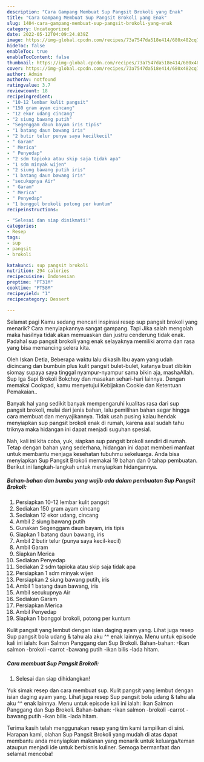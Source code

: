 ```yaml
---
description: "Cara Gampang Membuat Sup Pangsit Brokoli yang Enak"
title: "Cara Gampang Membuat Sup Pangsit Brokoli yang Enak"
slug: 1404-cara-gampang-membuat-sup-pangsit-brokoli-yang-enak
category: Uncategorized
date: 2022-05-12T04:09:24.839Z
image: https://img-global.cpcdn.com/recipes/73a7547da518e414/680x482cq70/sup-pangsit-brokoli-foto-resep-utama.jpg
hideToc: false
enableToc: true
enableTocContent: false
thumbnail: https://img-global.cpcdn.com/recipes/73a7547da518e414/680x482cq70/sup-pangsit-brokoli-foto-resep-utama.jpg
cover: https://img-global.cpcdn.com/recipes/73a7547da518e414/680x482cq70/sup-pangsit-brokoli-foto-resep-utama.jpg
author: Admin
authorAv: notfound
ratingvalue: 3.7
reviewcount: 18
recipeingredient:
- "10-12 lembar kulit pangsit"
- "150 gram ayam cincang"
- "12 ekor udang cincang"
- "2 siung bawang putih"
- "Segenggam daun bayam iris tipis"
- "1 batang daun bawang iris"
- "2 butir telur punya saya kecilkecil"
- " Garam"
- " Merica"
- " Penyedap"
- "2 sdm tapioka atau skip saja tidak apa"
- "1 sdm minyak wijen"
- "2 siung bawang putih iris"
- "1 batang daun bawang iris"
- "secukupnya Air"
- " Garam"
- " Merica"
- " Penyedap"
- "1 bonggol brokoli potong per kuntum"
recipeinstructions:

- "Selesai dan siap dinikmati!"
categories:
- Resep
tags:
- sup
- pangsit
- brokoli

katakunci: sup pangsit brokoli 
nutrition: 294 calories
recipecuisine: Indonesian
preptime: "PT31M"
cooktime: "PT58M"
recipeyield: "1"
recipecategory: Dessert

---
```



Selamat pagi Kamu sedang mencari inspirasi resep sup pangsit brokoli yang menarik? Cara menyiapkannya sangat gampang. Tapi Jika salah mengolah maka hasilnya tidak akan memuaskan dan justru cenderung tidak enak. Padahal sup pangsit brokoli yang enak selayaknya memiliki aroma dan rasa yang bisa memancing selera kita.


Oleh Iskan Detia, Beberapa waktu lalu dikasih Ibu ayam yang udah dicincang dan bumbuin plus kulit pangsit bulet-bulet, katanya buat dibikin siomay supaya saya tinggal nyampur-nyampur sama bikin aja, mashaAllah. Sup Iga Sapi Brokoli Bokchoy dan masakan sehari-hari lainnya. Dengan memakai Cookpad, kamu menyetujui Kebijakan Cookie dan Ketentuan Pemakaian..

Banyak hal yang sedikit banyak mempengaruhi kualitas rasa dari sup pangsit brokoli, mulai dari jenis bahan, lalu pemilihan bahan segar hingga cara membuat dan menyajikannya. Tidak usah pusing kalau hendak menyiapkan sup pangsit brokoli enak di rumah, karena asal sudah tahu triknya maka hidangan ini dapat menjadi suguhan spesial.


Nah, kali ini kita coba, yuk, siapkan sup pangsit brokoli sendiri di rumah. Tetap dengan bahan yang sederhana, hidangan ini dapat memberi manfaat untuk membantu menjaga kesehatan tubuhmu sekeluarga. Anda bisa menyiapkan Sup Pangsit Brokoli memakai 19 bahan dan 0 tahap pembuatan. Berikut ini langkah-langkah untuk menyiapkan hidangannya.

<!--inarticleads1-->

##### Bahan-bahan dan bumbu yang wajib ada dalam pembuatan Sup Pangsit Brokoli:

1. Persiapkan 10-12 lembar kulit pangsit
1. Sediakan 150 gram ayam cincang
1. Sediakan 12 ekor udang, cincang
1. Ambil 2 siung bawang putih
1. Gunakan Segenggam daun bayam, iris tipis
1. Siapkan 1 batang daun bawang, iris
1. Ambil 2 butir telur (punya saya kecil-kecil)
1. Ambil  Garam
1. Siapkan  Merica
1. Sediakan  Penyedap
1. Sediakan 2 sdm tapioka atau skip saja tidak apa
1. Persiapkan 1 sdm minyak wijen
1. Persiapkan 2 siung bawang putih, iris
1. Ambil 1 batang daun bawang, iris
1. Ambil secukupnya Air
1. Sediakan  Garam
1. Persiapkan  Merica
1. Ambil  Penyedap
1. Siapkan 1 bonggol brokoli, potong per kuntum


Kulit pangsit yang lembut dengan isian daging ayam yang. Lihat juga resep Sup pangsit bola udang &amp; tahu ala aku ^^ enak lainnya. Menu untuk episode kali ini ialah: Ikan Salmon Panggang dan Sup Brokoli. Bahan-bahan: -Ikan salmon -brokoli -carrot -bawang putih -ikan bilis -lada hitam. 

<!--inarticleads2-->

##### Cara membuat Sup Pangsit Brokoli:


1. Selesai dan siap dihidangkan!

Yuk simak resep dan cara membuat sup. Kulit pangsit yang lembut dengan isian daging ayam yang. Lihat juga resep Sup pangsit bola udang &amp; tahu ala aku ^^ enak lainnya. Menu untuk episode kali ini ialah: Ikan Salmon Panggang dan Sup Brokoli. Bahan-bahan: -Ikan salmon -brokoli -carrot -bawang putih -ikan bilis -lada hitam. 

Terima kasih telah menggunakan resep yang tim kami tampilkan di sini. Harapan kami, olahan Sup Pangsit Brokoli yang mudah di atas dapat membantu anda menyiapkan makanan yang menarik untuk keluarga/teman ataupun menjadi ide untuk berbisnis kuliner. Semoga bermanfaat dan selamat mencoba!
